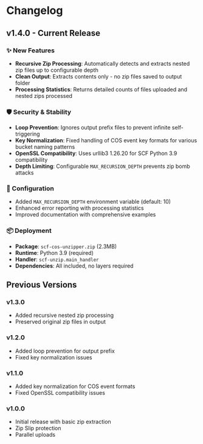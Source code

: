 # Changelog


## v1.4.0 - Current Release

### ✨ New Features
- **Recursive Zip Processing**: Automatically detects and extracts nested zip files up to configurable depth
- **Clean Output**: Extracts contents only - no zip files saved to output folder
- **Processing Statistics**: Returns detailed counts of files uploaded and nested zips processed

### 🛡️ Security & Stability
- **Loop Prevention**: Ignores output prefix files to prevent infinite self-triggering
- **Key Normalization**: Fixed handling of COS event key formats for various bucket naming patterns
- **OpenSSL Compatibility**: Uses urllib3 1.26.20 for SCF Python 3.9 compatibility
- **Depth Limiting**: Configurable `MAX_RECURSION_DEPTH` prevents zip bomb attacks

### 🔧 Configuration
- Added `MAX_RECURSION_DEPTH` environment variable (default: 10)
- Enhanced error reporting with processing statistics
- Improved documentation with comprehensive examples

### 📦 Deployment
- **Package**: `scf-cos-unzipper.zip` (2.3MB)
- **Runtime**: Python 3.9 (required)
- **Handler**: `scf-unzip.main_handler`
- **Dependencies**: All included, no layers required

## Previous Versions

### v1.3.0
- Added recursive nested zip processing
- Preserved original zip files in output

### v1.2.0  
- Added loop prevention for output prefix
- Fixed key normalization issues

### v1.1.0
- Added key normalization for COS event formats
- Fixed OpenSSL compatibility issues

### v1.0.0
- Initial release with basic zip extraction
- Zip Slip protection
- Parallel uploads
